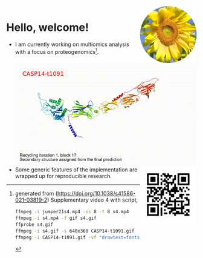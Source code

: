 <img src="https://github.com/jinghuazhao/jinghuazhao/blob/master/gansubaiyin-circle.png" align="right" height="150" width="150" />

# Hello, welcome!

- I am currently working on multiomics analysis with a focus on proteogenomics[^1].
    ![Another beast being trained in town...](CASP14-t1091-text.gif)
    <img src="https://github.com/jinghuazhao/jinghuazhao/blob/master/jhz-50.png" align="right" />
- Some generic features of the implementation are wrapped up for reproducible research.

[^1]: generated from (https://doi.org/10.1038/s41586-021-03819-2) Supplementary video 4 with script,

    ```bash
    ffmpeg -i jumper21s4.mp4 -ss 8 -t 8 s4.mp4
    ffmpeg -i s4.mp4 -f gif s4.gif
    ffprobe s4.gif
    ffmpeg -i s4.gif -s 640x360 CASP14-t1091.gif
    ffmpeg -i CASP14-t1091.gif -vf "drawtext=fontsize=20:text='CASP14-t1091':fontcolor=red:x=25:y=30" CASP14-t1091-text.gif
    ```


